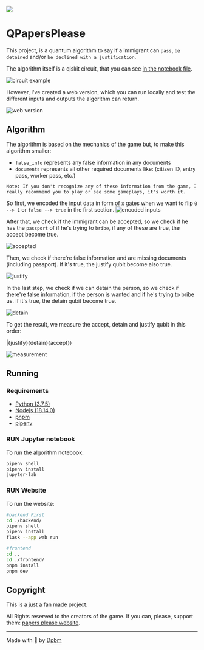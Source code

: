 ![](./assets/first-image.png)

# QPapersPlease
This project, is a quantum algorithm to say if a immigrant can `pass`, `be detained` and/or `be declined with a justification`.

The algorithm itself is a qiskit circuit, that you can see [in the notebook file](./papers-please.ipynb).

![circuit example](./assets/circuit.png)


However, I've created a web version, which you can run locally and test the different inputs and outputs the algorithm can return.

![web version](./assets/website-screenshot.png)

## Algorithm

The algorithm is based on the mechanics of the game but, to make this algorithm smaller: 
* `false_info` represents any false information in any documents
* `documents` represents all other required documents like: (citizen ID, entry pass, worker pass, etc.)

`Note: If you don't recognize any of these information from the game, I really recommend you to play or see some gameplays, it's worth it.`

So first, we encoded the input data in form of `x` gates when we want to flip `0 --> 1` or `false --> true` in the first section.
![encoded inputs](./assets/input-encoding.png)

After that, we check if the immigrant can be accepted, so we check if he has the `passport` of if he's trying to `bribe`, if any of these are true, the accept become true.

![accepted](./assets/accepted.png)
 
Then, we check if there're false information and are missing documents (including passport). If it's true, the justify qubit become also true.

![justify](./assets/justify.png)

In the last step, we check if we can detain the person, so we check if there're false information, if the person is wanted and if he's trying to bribe us. If it's true, the detain qubit become true.

![detain](./assets/detain.png)

To get the result, we measure the accept, detain and justify qubit in this order:

$|${justify}{detain}{accept}$⟩$

![measurement](./assets/measurement.png)


## Running

### Requirements
* [Python (3.7.5)](https://www.python.org/downloads/)
* [Nodejs (18.14.0)](https://nodejs.org/en/download)
* [pnpm](https://pnpm.io/)
* [pipenv](https://pipenv.pypa.io/en/latest/)


### RUN Jupyter notebook

To run the algorithm notebook:

```bash
pipenv shell
pipenv install
jupyter-lab
```


### RUN Website

To run the website:

```bash
#backend First
cd ./backend/
pipenv shell
pipenv install
flask --app web run

#frontend
cd ..
cd ./frontend/
pnpm install
pnpm dev
```

## Copyright

This is a just a fan made project.

All Rights reserved to the creators of the game. If you can, please, support them: [papers please website](https://papersplea.se/).

---

Made with 🥰 by [Dpbm](https://github.com/Dpbm)
